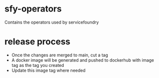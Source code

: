 # sfy-operators
Contains the operators used by servicefoundry

# release process
- Once the changes are merged to main, cut a tag
- A docker image will be generated and pushed to dockerhub with image tag as the tag you created
- Update this image tag where needed
